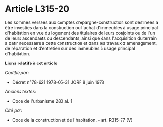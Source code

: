 # Article L315-20

Les sommes versées aux comptes d'épargne-construction sont destinées à être investies dans la construction ou l'achat
d'immeubles à usage principal d'habitation en vue du logement des titulaires de leurs conjoints ou de l'un de leurs
ascendants ou descendants, ainsi que dans l'acquisition du terrain à bâtir nécessaire à cette construction et dans les
travaux d'aménagement, de réparation et d'entretien sur des immeubles à usage principal d'habitation.

**Liens relatifs à cet article**

_Codifié par_:

  - Décret n°78-621 1978-05-31 JORF 8 juin 1978

_Anciens textes_:

  - Code de l'urbanisme 280 al. 1

_Cité par_:

  - Code de la construction et de l'habitation. - art. R315-77 (V)

